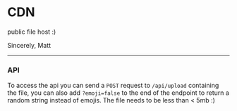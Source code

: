 # CDN

public file host :)

Sincerely, Matt

---
### API

To access the api you can send a `POST` request to `/api/upload` containing the file, you can also add `?emoji=false` to the end of the endpoint to return a random string instead of emojis. The file needs to be less than < 5mb :)